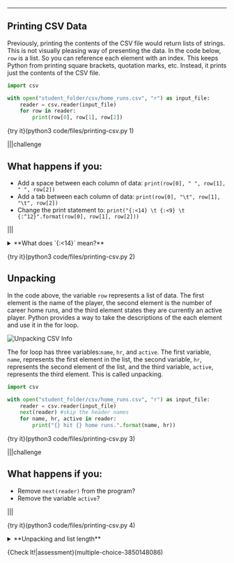 ----------

## Printing CSV Data

Previously, printing the contents of the CSV file would return lists of strings. This is not visually pleasing way of presenting the data. In the code below, `row` is a list. So you can reference each element with an index. This keeps Python from printing square brackets, quotation marks, etc. Instead, it prints just the contents of the CSV file.

```python
import csv

with open("student_folder/csv/home_runs.csv", "r") as input_file:
    reader = csv.reader(input_file)
    for row in reader:
        print(row[0], row[1], row[2])
```

{try it}(python3 code/files/printing-csv.py 1)

|||challenge
## What happens if you:
* Add a space between each column of data:
`print(row[0], " ", row[1], " ", row[2])`
* Add a tab between each column of data:
`print(row[0], "\t", row[1], "\t", row[2])`
* Change the print statement to:
`print("{:<14} \t {:<9} \t {:^12}".format(row[0], row[1], row[2]))`

|||

<details><summary>**What does `{:<14}` mean?**</summary>Printing output that is algined into columns may not work if you try to use just spaces and tabs to spearate the columns. `{:<14}` means left-justify the text and use a width of 14. 14 was chosen because that is the length of the longest names (Alex Rodriguez and Frank Robinson). Names shorter than 14 will "fill" the rest of the width with spaces. `{:>14}` means the text will be right-justified with a width of 14. `{:^14}` means the text will be centered across 14 spaces. Note, the`format` method needs to be used when aligning text.</details>

{try it}(python3 code/files/printing-csv.py 2)

## Unpacking 

In the code above, the variable `row` represents a list of data. The first element is the name of the player, the second element is the number of career home runs, and the third element states they are currently an active player. Python provides a way to take the descriptions of the each element and use it in the for loop.

![Unpacking CSV Info](.guides/images/unpacking-csv-info.png)

The for loop has three variables:`name`, `hr`, and `active`. The first variable, `name`, represents the first element in the list, the second variable, `hr`, represents the second element of the list, and the third variable, `active`, represents the third element. This is called unpacking.

```python
import csv

with open("student_folder/csv/home_runs.csv", "r") as input_file:
    reader = csv.reader(input_file)
    next(reader) #skip the header names
    for name, hr, active in reader:
        print("{} hit {} home runs.".format(name, hr))
```

{try it}(python3 code/files/printing-csv.py 3)

|||challenge
## What happens if you:
* Remove `next(reader)` from the program?
* Remove the variable `active`?

|||

{try it}(python3 code/files/printing-csv.py 4)

<details><summary>**Unpacking and list length**</summary>Unpacking only works if you know how many elements are in the list. You must have the same number variables in the for loop as there are elements in the list. If you don't know how long a list is, you can always iterate over the list to access all of the elements.</details>

{Check It!|assessment}(multiple-choice-3850148086)
